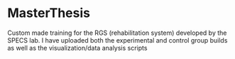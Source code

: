 # MasterThesis
Custom made training for the RGS (rehabilitation system) developed by the SPECS lab. I have uploaded both the experimental and control group builds as well as the visualization/data analysis scripts
